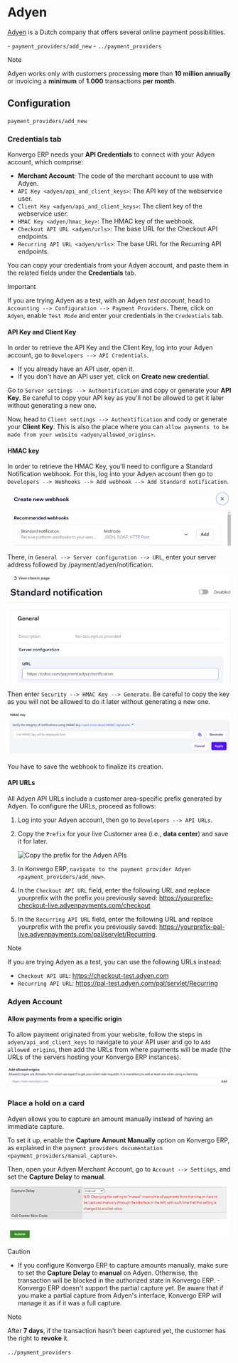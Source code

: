 # Adyen

[Adyen](https://www.adyen.com/) is a Dutch company that offers several
online payment possibilities.

<div class="seealso">

\- `payment_providers/add_new` - `../payment_providers`

</div>

> [!NOTE]
> Adyen works only with customers processing **more** than **10 million
> annually** or invoicing a **minimum** of **1.000** transactions **per
> month**.

## Configuration

<div class="seealso">

`payment_providers/add_new`

</div>

### Credentials tab

Konvergo ERP needs your **API Credentials** to connect with your Adyen account,
which comprise:

- **Merchant Account**: The code of the merchant account to use with
  Adyen.
- `API Key <adyen/api_and_client_keys>`: The API key of the webservice
  user.
- `Client Key <adyen/api_and_client_keys>`: The client key of the
  webservice user.
- `HMAC Key <adyen/hmac_key>`: The HMAC key of the webhook.
- `Checkout API URL <adyen/urls>`: The base URL for the Checkout API
  endpoints.
- `Recurring API URL <adyen/urls>`: The base URL for the Recurring API
  endpoints.

You can copy your credentials from your Adyen account, and paste them in
the related fields under the **Credentials** tab.

> [!IMPORTANT]
> If you are trying Adyen as a test, with an Adyen *test account*, head
> to `Accounting --> Configuration --> Payment Providers`. There, click
> on `Adyen`, enable `Test Mode` and enter your credentials in the
> `Credentials` tab.

#### API Key and Client Key

In order to retrieve the API Key and the Client Key, log into your Adyen
account, go to `Developers --> API Credentials`.

- If you already have an API user, open it.
- If you don't have an API user yet, click on **Create new credential**.

Go to `Server settings --> Authentification` and copy or generate your
**API Key**. Be careful to copy your API key as you'll not be allowed to
get it later without generating a new one.

Now, head to `Client settings --> Authentification` and cody or generate
your **Client Key**. This is also the place where you can
`allow payments to be made from your
website <adyen/allowed_origins>`.

#### HMAC key

In order to retrieve the HMAC Key, you'll need to configure a
<span class="title-ref">Standard Notification</span> webhook. For this,
log into your Adyen account then go to
`Developers --> Webhooks --> Add webhook
--> Add Standard notification`.

<img src="adyen/adyen-add-webhook.png" class="align-center"
alt="Configure a webhook." />

There, in `General --> Server configuration --> URL`, enter your server
address followed by
<span class="title-ref">/payment/adyen/notification</span>.

<img src="adyen/adyen-webhook-url.png" class="align-center"
alt="Enter the notification URL." />

Then enter `Security --> HMAC Key --> Generate`. Be careful to copy the
key as you will not be allowed to do it later without generating a new
one.

<img src="adyen/adyen-hmac-key.png" class="align-center"
alt="Generate a HMAC key and save it." />

You have to save the webhook to finalize its creation.

#### API URLs

All Adyen API URLs include a customer area-specific prefix generated by
Adyen. To configure the URLs, proceed as follows:

1.  Log into your Adyen account, then go to `Developers --> API URLs`.

2.  Copy the `Prefix` for your live Customer area (i.e., **data
    center**) and save it for later.

    ![Copy the prefix for the Adyen APIs](adyen/adyen-api-urls.png)

3.  In Konvergo ERP,
    `navigate to the payment provider Adyen <payment_providers/add_new>`.

4.  In the `Checkout API URL` field, enter the following URL and replace
    <span class="title-ref">yourprefix</span> with the prefix you
    previously saved:
    <span class="title-ref">https://yourprefix-checkout-live.adyenpayments.com/checkout</span>

5.  In the `Recurring API URL` field, enter the following URL and
    replace <span class="title-ref">yourprefix</span> with the prefix
    you previously saved:
    <span class="title-ref">https://yourprefix-pal-live.adyenpayments.com/pal/servlet/Recurring</span>.

> [!NOTE]
> If you are trying Adyen as a test, you can use the following URLs
> instead:
>
> - `Checkout API URL`:
>   <span class="title-ref">https://checkout-test.adyen.com</span>
> - `Recurring API URL`:
>   <span class="title-ref">https://pal-test.adyen.com/pal/servlet/Recurring</span>

### Adyen Account

#### Allow payments from a specific origin

To allow payment originated from your website, follow the steps in
`adyen/api_and_client_keys` to navigate to your API user and go to
`Add allowed origins`, then add the URLs from where payments will be
made (the URLs of the servers hosting your Konvergo ERP instances).

<img src="adyen/adyen-allowed-origins.png" class="align-center"
alt="Allows payments originated from a specific domain." />

### Place a hold on a card

Adyen allows you to capture an amount manually instead of having an
immediate capture.

To set it up, enable the **Capture Amount Manually** option on Konvergo ERP, as
explained in the
`payment providers documentation <payment_providers/manual_capture>`.

Then, open your Adyen Merchant Account, go to `Account --> Settings`,
and set the **Capture Delay** to **manual**.

<img src="adyen/adyen_capture_delay.png" class="align-center"
alt="Capture Delay settings in Adyen" />

> [!CAUTION]
> - If you configure Konvergo ERP to capture amounts manually, make sure to set
> the **Capture Delay** to **manual** on Adyen. Otherwise, the
> transaction will be blocked in the authorized state in Konvergo ERP. - Konvergo ERP
> doesn't support the partial capture yet. Be aware that if you make a
> partial capture from Adyen's interface, Konvergo ERP will manage it as if it
> was a full capture.

> [!NOTE]
> After **7 days**, if the transaction hasn't been captured yet, the
> customer has the right to **revoke** it.

<div class="seealso">

`../payment_providers`

</div>
